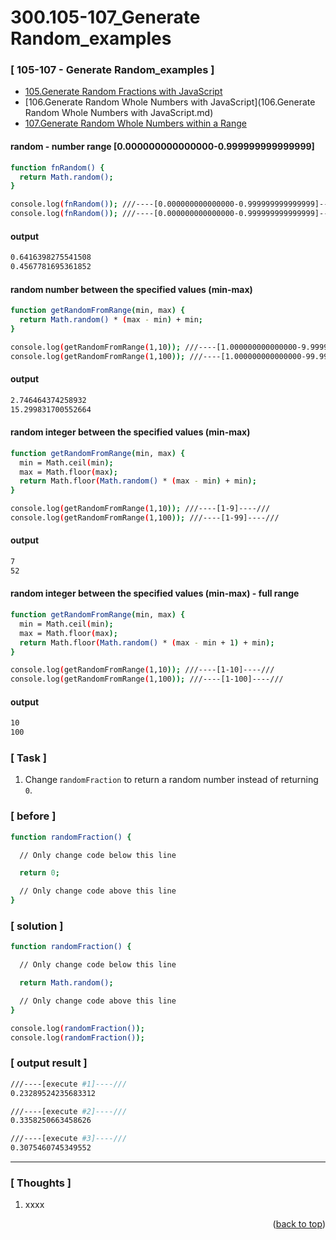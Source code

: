 <a name="topage"></a>

# 300.105-107_Generate Random_examples

### [ 105-107 - Generate Random_examples ]
  * [105.Generate Random Fractions with JavaScript](https://github.com/koskasmail/fccdev/edit/main/md/02_JavaScript/01_Basic_JavaScript/105.Generate%20Random%20Fractions%20with%20JavaScript.md)
  * [106.Generate Random Whole Numbers with JavaScript](106.Generate Random Whole Numbers with JavaScript.md)
  * [107.Generate Random Whole Numbers within a Range](https://github.com/koskasmail/fccdev/edit/main/md/02_JavaScript/01_Basic_JavaScript/107.Generate%20Random%20Whole%20Numbers%20within%20a%20Range.md)

#### random - number range [0.000000000000000-0.999999999999999]

```sh
function fnRandom() {
  return Math.random();
}

console.log(fnRandom()); ///----[0.000000000000000-0.999999999999999]----///
console.log(fnRandom()); ///----[0.000000000000000-0.999999999999999]----///
```

#### output
```sh
0.6416398275541508
0.4567781695361852
```

#### random number between the specified values (min-max) 

```sh
function getRandomFromRange(min, max) {
  return Math.random() * (max - min) + min;
}

console.log(getRandomFromRange(1,10)); ///----[1.000000000000000-9.999999999999999]----///
console.log(getRandomFromRange(1,100)); ///----[1.000000000000000-99.999999999999999]----///
```

#### output
```sh
2.746464374258932
15.299831700552664
```

#### random integer between the specified values (min-max) 

```sh
function getRandomFromRange(min, max) {
  min = Math.ceil(min);
  max = Math.floor(max);
  return Math.floor(Math.random() * (max - min) + min);
}

console.log(getRandomFromRange(1,10)); ///----[1-9]----///
console.log(getRandomFromRange(1,100)); ///----[1-99]----///
```

#### output
```sh
7
52
```

#### random integer between the specified values (min-max) - full range

```sh
function getRandomFromRange(min, max) {
  min = Math.ceil(min);
  max = Math.floor(max);
  return Math.floor(Math.random() * (max - min + 1) + min); 
}

console.log(getRandomFromRange(1,10)); ///----[1-10]----///
console.log(getRandomFromRange(1,100)); ///----[1-100]----///
```

#### output
```sh
10
100
```

### [ Task ]
  1. Change r`andomFraction` to return a random number instead of returning `0`.

### [ before ]

```sh
function randomFraction() {

  // Only change code below this line

  return 0;

  // Only change code above this line
}
```

### [ solution ]

```sh
function randomFraction() {

  // Only change code below this line

  return Math.random();

  // Only change code above this line
}

console.log(randomFraction());
console.log(randomFraction());
```

### [ output result ]

```sh
///----[execute #1]----///
0.23289524235683312

///----[execute #2]----///
0.3358250663458626

///----[execute #3]----///
0.3075460745349552
```

-----

### [ Thoughts ]

  1. xxxx

  
<p align="right">(<a href="#topage">back to top</a>)</p>
<br/>
<br/>
